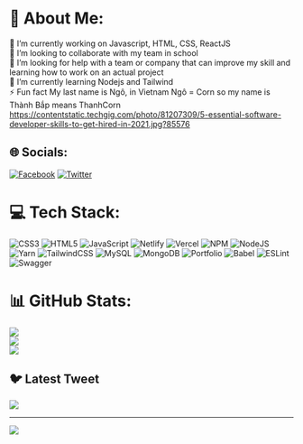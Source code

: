 # 💫 About Me:
🔭 I’m currently working on Javascript, HTML, CSS, ReactJS<br>👯 I’m looking to collaborate with my team in school<br>🤝 I’m looking for help with a team or company that can improve my skill and learning how to work on an actual project<br>🌱 I’m currently learning Nodejs and Tailwind<br>⚡ Fun fact My last name is Ngô, in Vietnam Ngô = Corn so my name is Thành Bắp means ThanhCorn
https://contentstatic.techgig.com/photo/81207309/5-essential-software-developer-skills-to-get-hired-in-2021.jpg?85576

## 🌐 Socials:
[![Facebook](https://img.shields.io/badge/Facebook-%231877F2.svg?logo=Facebook&logoColor=white)](/) [![Twitter](https://img.shields.io/badge/Twitter-%231DA1F2.svg?logo=Twitter&logoColor=white)](https://twitter.com/thanhcorn2000) 

# 💻 Tech Stack:
![CSS3](https://img.shields.io/badge/css3-%231572B6.svg?style=for-the-badge&logo=css3&logoColor=white) ![HTML5](https://img.shields.io/badge/html5-%23E34F26.svg?style=for-the-badge&logo=html5&logoColor=white) ![JavaScript](https://img.shields.io/badge/javascript-%23323330.svg?style=for-the-badge&logo=javascript&logoColor=%23F7DF1E) ![Netlify](https://img.shields.io/badge/netlify-%23000000.svg?style=for-the-badge&logo=netlify&logoColor=#00C7B7) ![Vercel](https://img.shields.io/badge/vercel-%23000000.svg?style=for-the-badge&logo=vercel&logoColor=white) ![NPM](https://img.shields.io/badge/NPM-%23000000.svg?style=for-the-badge&logo=npm&logoColor=white) ![NodeJS](https://img.shields.io/badge/node.js-6DA55F?style=for-the-badge&logo=node.js&logoColor=white) ![Yarn](https://img.shields.io/badge/yarn-%232C8EBB.svg?style=for-the-badge&logo=yarn&logoColor=white) ![TailwindCSS](https://img.shields.io/badge/tailwindcss-%2338B2AC.svg?style=for-the-badge&logo=tailwind-css&logoColor=white) ![MySQL](https://img.shields.io/badge/mysql-%2300f.svg?style=for-the-badge&logo=mysql&logoColor=white) ![MongoDB](https://img.shields.io/badge/MongoDB-%234ea94b.svg?style=for-the-badge&logo=mongodb&logoColor=white) ![Portfolio](https://img.shields.io/badge/Portfolio-%23000000.svg?style=for-the-badge&logo=firefox&logoColor=#FF7139) ![Babel](https://img.shields.io/badge/Babel-F9DC3e?style=for-the-badge&logo=babel&logoColor=black) ![ESLint](https://img.shields.io/badge/ESLint-4B3263?style=for-the-badge&logo=eslint&logoColor=white) ![Swagger](https://img.shields.io/badge/-Swagger-%23Clojure?style=for-the-badge&logo=swagger&logoColor=white)
# 📊 GitHub Stats:
![](https://github-readme-stats.vercel.app/api?username=ThanhCorn&theme=blueberry&hide_border=false&include_all_commits=true&count_private=true)<br/>
![](https://github-readme-streak-stats.herokuapp.com/?user=ThanhCorn&theme=blueberry&hide_border=false)<br/>
![](https://github-readme-stats.vercel.app/api/top-langs/?username=ThanhCorn&theme=blueberry&hide_border=false&include_all_commits=true&count_private=true&layout=compact)

## 🐦 Latest Tweet
[![](https://gtce.itsvg.in/api?username=thanhcorn2000)](https://github.com/VishwaGauravIn/github-twitter-card-embed)

---
[![](https://visitcount.itsvg.in/api?id=ThanhCorn&icon=0&color=0)](https://visitcount.itsvg.in)

<!-- Proudly created with GPRM ( https://gprm.itsvg.in ) -->

